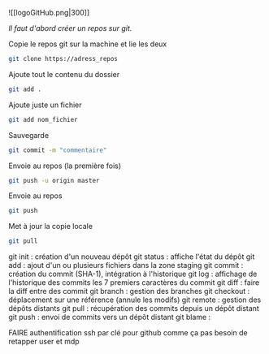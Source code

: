 ![[logoGitHub.png|300]]

*Il faut d'abord créer un repos sur git.*

Copie le repos git sur la machine et lie les deux
```bash
git clone https://adress_repos
```
Ajoute tout le contenu du dossier
```bash
git add .
```
Ajoute juste un fichier
```bash
git add nom_fichier
```
Sauvegarde
```bash
git commit -m "commentaire" 
```
Envoie au repos (la première fois)
```bash
git push -u origin master
```
Envoie au repos
```bash
git push
```
Met à jour la copie locale
```bash
git pull
```


git init : création d'un nouveau dépôt 
git status : affiche l'état du dépôt 
git add : ajout d'un ou plusieurs fichiers dans la zone staging 
git commit : création du commit (SHA-1), intégration à l'historique 
git log : affichage de l'historique des commits 
les 7 premiers caractères du commit
git diff : faire la diff entre des commit
git branch : gestion des branches 
git checkout : déplacement sur une référence (annule les modifs) 
git remote : gestion des dépôts distants 
git pull : récupération des commits depuis un dépôt distant 
git push : envoi de commits vers un dépôt distant
git blame : 

FAIRE authentification ssh par clé pour github
comme ça pas besoin de retapper user et mdp
